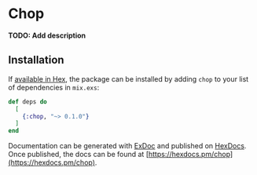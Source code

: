 # Chop

**TODO: Add description**

## Installation

If [available in Hex](https://hex.pm/docs/publish), the package can be installed
by adding `chop` to your list of dependencies in `mix.exs`:

```elixir
def deps do
  [
    {:chop, "~> 0.1.0"}
  ]
end
```

Documentation can be generated with [ExDoc](https://github.com/elixir-lang/ex_doc)
and published on [HexDocs](https://hexdocs.pm). Once published, the docs can
be found at [https://hexdocs.pm/chop](https://hexdocs.pm/chop).

